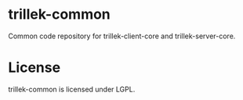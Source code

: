 trillek-common
==============

Common code repository for trillek-client-core and trillek-server-core.

License
===

trillek-common is licensed under LGPL.
